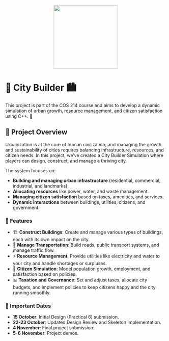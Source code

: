 <p align="center">
  <img height="200" src="https://github.com/user-attachments/assets/52607ae3-b469-4f8f-9ca0-c36e3185037d">
</p>

# 🌆 City Builder 🏙️
This project is part of the COS 214 course and aims to develop a dynamic simulation of urban growth, resource management, and citizen satisfaction using C++. 🚧

## 📝 Project Overview
Urbanization is at the core of human civilization, and managing the growth and sustainability of cities requires balancing infrastructure, resources, and citizen needs. In this project, we’ve created a City Builder Simulation where players can design, construct, and manage a thriving city.

The system focuses on:

* **Building and managing urban infrastructure** (residential, commercial, industrial, and landmarks).
* **Allocating resources** like power, water, and waste management.
* **Managing citizen satisfaction** based on taxes, amenities, and services.
* **Dynamic interactions** between buildings, utilities, citizens, and government.

### 🔑 Features
* 🏗️ **Construct Buildings**: Create and manage various types of buildings, each with its own impact on the city.
* 🚦 **Manage Transportation**: Build roads, public transport systems, and manage traffic flow.
* ⚡ **Resource Management**: Provide utilities like electricity and water to your city and handle shortages or surpluses.
* 👥 **Citizen Simulation**: Model population growth, employment, and satisfaction based on policies.
* 📊 **Taxation and Governance**: Set and adjust taxes, allocate city budgets, and implement policies to keep citizens happy and the city running smoothly.

### 📅 Important Dates
* **15 October**: Initial Design (Practical 6) submission.
* **22-23 October**: Updated Design Review and Skeleton Implementation.
* **4 November**: Final project submission.
* **5-6 November**: Project demos.
